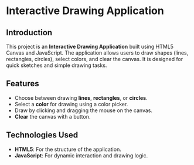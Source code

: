 # Interactive Drawing Application

## Introduction
This project is an **Interactive Drawing Application** built using HTML5 Canvas and JavaScript. The application allows users to draw shapes (lines, rectangles, circles), select colors, and clear the canvas. It is designed for quick sketches and simple drawing tasks.

## Features
- Choose between drawing **lines**, **rectangles**, or **circles**.
- Select a **color** for drawing using a color picker.
- Draw by clicking and dragging the mouse on the canvas.
- **Clear** the canvas with a button.

## Technologies Used
- **HTML5**: For the structure of the application.
- **JavaScript**: For dynamic interaction and drawing logic.
